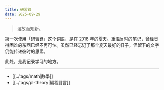 ```yaml
---
title: 研習錄
date: 2025-09-29
---
```


> 溫故而知新。

第一次使用「研習錄」这个词语，是在 2018 年的夏天。重温当时的笔记，曾经觉得困难的东西已经不再可怕。虽然已经忘记了那个夏天最好的日子，但留下的文字仍能传递彼时的思索。

此处，是我记录学习的地方。

---

- [[../tags/math|數學]]
- [[../tags/pl-theory|編程語言]]
